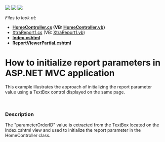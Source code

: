 <!-- default badges list -->
![](https://img.shields.io/endpoint?url=https://codecentral.devexpress.com/api/v1/VersionRange/128596487/14.1.3%2B)
[![](https://img.shields.io/badge/Open_in_DevExpress_Support_Center-FF7200?style=flat-square&logo=DevExpress&logoColor=white)](https://supportcenter.devexpress.com/ticket/details/E4047)
[![](https://img.shields.io/badge/📖_How_to_use_DevExpress_Examples-e9f6fc?style=flat-square)](https://docs.devexpress.com/GeneralInformation/403183)
<!-- default badges end -->
<!-- default file list -->
*Files to look at*:

* **[HomeController.cs](./CS/ReportParameterMVC/Controllers/HomeController.cs) (VB: [HomeController.vb](./VB/ReportParameterMVC/Controllers/HomeController.vb))**
* [XtraReport1.cs](./CS/ReportParameterMVC/Reports/XtraReport1.cs) (VB: [XtraReport1.vb](./VB/ReportParameterMVC/Reports/XtraReport1.vb))
* **[Index.cshtml](./CS/ReportParameterMVC/Views/Home/Index.cshtml)**
* **[ReportViewerPartial.cshtml](./CS/ReportParameterMVC/Views/Home/ReportViewerPartial.cshtml)**
<!-- default file list end -->
# How to initialize report parameters in ASP.NET MVC application


<p>This example illustrates the approach of initializing the report parameter value using a TextBox control displayed on the same page.</p><br />



<h3>Description</h3>

<p>The &quot;parameterOrderID&quot; value is extracted from the TextBox located on the Index.cshtml view and used to initialize the report parameter in the HomeController class.</p>

<br/>


